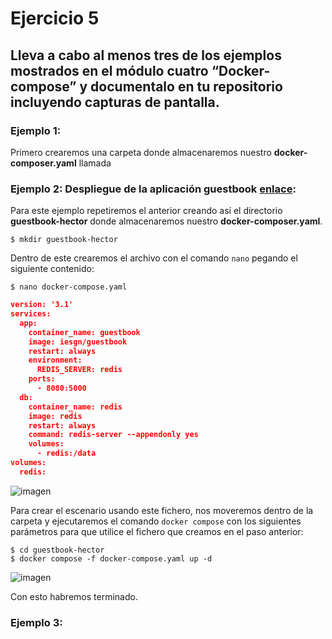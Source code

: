 # Ejercicio 5
## Lleva a cabo al menos tres de los ejemplos mostrados en el módulo cuatro “Docker-compose” y documentalo en tu repositorio incluyendo capturas de pantalla.
### Ejemplo 1:
Primero crearemos una carpeta donde almacenaremos nuestro **docker-composer.yaml** llamada


### Ejemplo 2: Despliegue de la aplicación guestbook [enlace](https://github.com/josedom24/curso_docker_ies/blob/main/modulo4/guestbook.md):
Para este ejemplo repetiremos el anterior creando así el directorio **guestbook-hector** donde almacenaremos nuestro **docker-composer.yaml**. 
```
$ mkdir guestbook-hector
```
Dentro de este crearemos el archivo con el comando `nano` pegando el siguiente contenido:
```ubuntu
$ nano docker-compose.yaml
```
```json
version: '3.1'
services:
  app:
    container_name: guestbook
    image: iesgn/guestbook
    restart: always
    environment:
      REDIS_SERVER: redis
    ports:
      - 8080:5000
  db:
    container_name: redis
    image: redis
    restart: always
    command: redis-server --appendonly yes
    volumes:
      - redis:/data
volumes:
  redis:
```
![imagen](https://github.com/user-attachments/assets/a041e80b-0bac-4678-b200-afc7936e6b2a)

Para crear el escenario usando este fichero, nos moveremos dentro de la carpeta y ejecutaremos el comando `docker compose` con los siguientes parámetros para que utilice el fichero que creamos en el paso anterior:
```ubuntu
$ cd guestbook-hector
$ docker compose -f docker-compose.yaml up -d
```
![imagen](https://github.com/user-attachments/assets/79166436-0903-41e5-9b77-e19de3356df5)

Con esto habremos terminado.

### Ejemplo 3:

